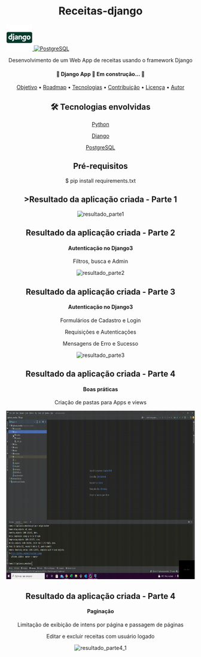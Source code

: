 
 <!-- Explicação do projeto -->
<h1 align="center">Receitas-django</h1>

<div class="box" align="left" display='flex'>
	<a href="https://www.djangoproject.com/" target="_blank" align = "center"> <img src="https://raw.githubusercontent.com/devicons/devicon/master/icons/django/django-original.svg" alt="django" width="70" height="70"/></a><a href="https://www.postgresql.org/" target="_blank" align = "center"> <img src="https://img.shields.io/badge/PostgreSQL-316192?style=for-the-badge&logo=postgresql&logoColor=white" alt="PostgreSQL" /></a>
</div>


<p align="center"> Desenvolvimento de um Web App de receitas usando o framework Django </p>


 <!-- Status do projeto -->
<h4 align="center"> 
	🚧  Django App 🚀 Em construção...  🚧
</h4>


<!-- Indice -->
<p align="center">
 <a href="#objetivo">Objetivo</a> •
 <a href="#roadmap">Roadmap</a> • 
 <a href="#tecnologias">Tecnologias</a> • 
 <a href="#contribuicao">Contribuição</a> • 
 <a href="#licenc-a">Licença</a> • 
 <a href="#autor">Autor</a>
</p>

<!-- Tecnologias envolvidas -->
<div align="center" class='container'>
<h2 align="center"> 🛠 Tecnologias envolvidas</h2>
<p align="center"><a href="https://www.python.org/"  target="_blank">Python</a></p>
<p align="center"><a href="https://www.djangoproject.com/"  target="_blank">Django</a></p>
<p align="center"><a href="https://www.postgresql.org/"  target="_blank">PostgreSQL</a></p>
</div>

<!-- Requirements -->
<div align="center" class='container'>
<h2 align="center"> Pré-requisitos </h2>
	<p align="center">$ pip install requirements.txt</p>
</div>

<!-- Resultados -->
<!-- Resultado parcial -->
<div align="center" class='container'>
	<h2 align="center">>Resultado da aplicação criada - Parte 1 </h2>
</div>
<div align="center" class='result'>
	<img alt="resultado_parte1" title="#resultado_parte1" src="./static/img/final_result.gif" width="700" height="450"/>
</div>
<!-- Resultado parcial -->	
<div align="center" class='container'>
	<h2 align="center"> Resultado da aplicação criada - Parte 2</h2>
	<h4 align="center">Autenticação no Django3 </h4>
	<p align="center">Filtros, busca e Admin </p>
</div>
<div align="center" class='result'>
	<img alt="resultado_parte2" title="#resultado_parte2" src="./static/img/final_result_part2.gif" width="700" height="450"/>
</div>

<!-- Resultado parcial -->	
<div align="center" class='container'>
	<h2 align="center"> Resultado da aplicação criada - Parte 3</h2>
	<h4 align="center">Autenticação no Django3 </h4>
	<p align="center">Formulários de Cadastro e Login </p>
	<p align="center">Requisições e Autenticações </p>
	<p align="center">Mensagens de Erro e Sucesso </p>
</div>
<div align="center" class='result'>
	<img alt="resultado_parte3" title="#resultado_parte3" src="./static/img/final_result_part3.gif" width="700" height="450"/>
</div>

<!-- Resultado parcial -->	
<div align="center" class='container'>
	<h2 align="center"> Resultado da aplicação criada - Parte 4</h2>
	<h4 align="center">Boas práticas </h4>
	<p align="center">Criação de pastas para Apps e views </p>
</div>
<div align="center" class='result'>
	<img alt="resultado_parte4_2" title="#resultado_parte4_2" src="./static/img/final_result_part4_2.gif" width="700" height="450"/>
</div>

<!-- Resultado parcial -->	
<div align="center" class='container'>
	<h2 align="center"> Resultado da aplicação criada - Parte 4</h2>
	<h4 align="center">Paginação </h4>
	<p align="center">Limitação de exibição de intens por página e passagem de páginas </p>
	<p align="center">Editar e excluir receitas com usuário logado </p>
</div>
<div align="center" class='result'>
	<img alt="resultado_parte4_1" title="#resultado_parte4_1" src="./static/img/final_result_part4_1.gif" width="700" height="450"/>
</div>

   

